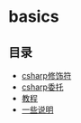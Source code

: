 
# basics

## 目录

- [csharp修饰符](./decorate.md)
- [csharp委托](./delegete.md)
- [教程](./README.md)
- [一些说明](./some-tips.md)
